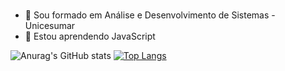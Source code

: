 # <Hello World/>

- 🔭 Sou formado em Análise e Desenvolvimento de Sistemas - Unicesumar
- 🌱 Estou aprendendo JavaScript

![Anurag's GitHub stats](https://github-readme-stats.vercel.app/api?username=andersonvsantos&show_icons=true&theme=dark)
[![Top Langs](https://github-readme-stats.vercel.app/api/top-langs/?username=andersonvsantos&layout=donut-vertical)](https://github.com/andersonvsantos/github-readme-stats_icons=true&theme=dark)
